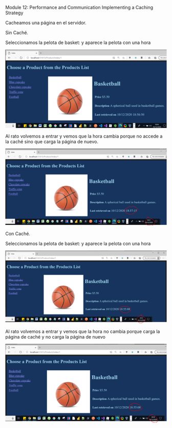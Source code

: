 Module 12: Performance and Communication
Implementing a Caching Strategy



Cacheamos una página en el servidor.

Sin Caché.

Seleccionamos la pelota de basket: y aparece la pelota con una hora

![basket_con_cache_1](img/basket_sin_cache_1.PNG)

Al rato volvemos a entrar y vemos que la hora cambia porque no accede a la caché sino que carga la página de nuevo.

![basket_con_cache_1](img/basket_sin_cache_2.PNG)

Con Caché.

Seleccionamos la pelota de basket: y aparece la pelota con una hora

![basket_con_cache_1](img/basket_con_cache_1.PNG)

Al rato volvemos a entrar y vemos que la hora no cambia porque carga la página de caché y no carga la página de nuevo

![basket_con_cache_1](img/basket_con_cache_2.PNG)


